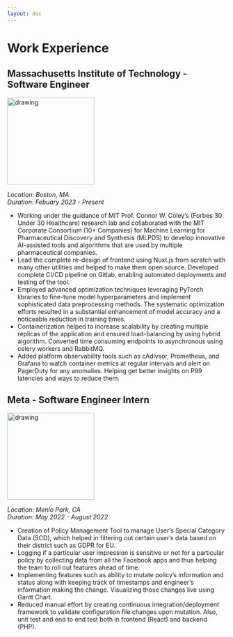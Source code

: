 ```yaml
---
layout: doc
---
```

# Work Experience
## Massachusetts Institute of Technology - Software Engineer
<img src="https://upload.wikimedia.org/wikipedia/commons/0/0c/MIT_logo.svg" alt="drawing" width="200"/>

*Location: Boston, MA*  
*Duration: Febuary 2023 - Present*

- Working under the guidance of MIT Prof. Connor W. Coley’s (Forbes 30 Under 30 Healthcare) research lab and collaborated
with the MIT Corporate Consortium (10+ Companies) for Machine Learning for Pharmaceutical Discovery and Synthesis
(MLPDS) to develop innovative AI-assisted tools and algorithms that are used by multiple pharmaceutical companies.
- Lead the complete re-design of frontend using Nuxt.js from scratch with many other utilities and helped to make them open
source. Developed complete CI/CD pipeline on Gitlab, enabling automated deployments and testing of the tool.
- Employed advanced optimization techniques leveraging PyTorch libraries to fine-tune model hyperparameters and
implement sophisticated data preprocessing methods. The systematic optimization efforts resulted in a substantial
enhancement of model accuracy and a noticeable reduction in training times.
- Containerization helped to increase scalability by creating multiple replicas of the application and ensured load-balancing by
using hybrid algorithm. Converted time consuming endpoints to asynchronous using celery workers and RabbitMQ.
- Added platform observability tools such as cAdivsor, Prometheus, and Grafana to watch container metrics at regular intervals
and alert on PagerDuty for any anomalies. Helping get better insights on P99 latencies and ways to reduce them.

## Meta - Software Engineer Intern
<img src="https://upload.wikimedia.org/wikipedia/commons/7/7b/Meta_Platforms_Inc._logo.svg" alt="drawing" width="200"/>

*Location: Menlo Park, CA*  
*Duration: May 2022 - August 2022*

- Creation of Policy Management Tool to manage User’s Special Category Data (SCD), which helped in filtering out certain
user’s data based on their district such as GDPR for EU.
- Logging if a particular user impression is sensitive or not for a particular policy by collecting data from all the Facebook apps
and thus helping the team to roll out features ahead of time.
- Implementing features such as ability to mutate policy’s information and status along with keeping track of timestamps and
engineer’s information making the change. Visualizing those changes live using Gantt Chart.
- Reduced manual effort by creating continuous integration/deployment framework to validate configuration file changes
upon mutation. Also, unit test and end to end test both in frontend (React) and backend (PHP).

